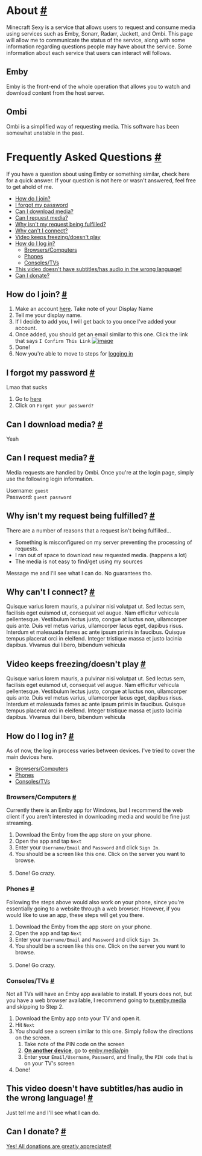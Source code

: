 <a id='about' class='anchor'></a>

# About [#](#about)

Minecraft Sexy is a service that allows users to request and consume
media using services such as Emby, Sonarr,
Radarr, Jackett, and Ombi. This page will allow me to communicate
the status of the service, along with some information regarding
questions people may have about the service. Some information about each service that
users can interact will follows.

## Emby

Emby is the front-end of the whole operation that allows you to watch and download content
from the host server.

## Ombi

Ombi is a simplified way of requesting media. This software has been somewhat unstable in the past.

<a id='faqs' class='anchor'></a>

# Frequently Asked Questions [#](#faqs)

If you have a question about using Emby or something similar, check here for a quick answer.
If your question is not here or wasn't answered, feel free to get ahold of me.

* [How do I join?](#how-do-i-join)
* [I forgot my password](#i-forgot-my-password)
* [Can I download media?](#can-i-download-media)
* [Can I request media?](#can-i-request-media)
* [Why isn't my request being fulfilled?](#why-isnt-my-request-being-fulfilled)
* [Why can't I connect?](#why-cant-i-connect)
* [Video keeps freezing/doesn't play](#video-keeps-freezing-doesnt-play)
* [How do I log in?](#how-do-i-log-in)
    * [Browsers/Computers](#browsers-computers)
    * [Phones](#phones)
    * [Consoles/TVs](#consoles-tvs)
* [This video doesn't have subtitles/has audio in the wrong language!](#this-video-doesnt-have-subtitles-has-audio-in-the-wrong-language)
* [Can I donate?](#can-i-donate)

<a id='how-do-i-join' class='anchor'></a>

## How do I join? [#](#how-do-i-join)

<ol>
    <li>Make an account <a target="_blank" href="http://emby.media/community/index.php?/register">here</a>. Take note of your Display Name</li>
    <li>Tell me your display name.</li>
    <li>If I decide to add you, I will get back to you once I've added your account.</li>
    <li>Once added, you should get an email similar to this one. 
        Click the link that says <code>I Confirm This Link</code>
        <a href="docs/connectemail.png">
            <img src="docs/connectemail.png" class="img-fluid rounded mx-auto d-block" alt="image">
        </a>
    </li>
    <li>Done!</li>
    <li>Now you're able to move to steps for <a href="#how-do-i-log-in">logging in</a></li>
</ol>

<a id='i-forgot-my-password' class='anchor'></a>

## I forgot my password [#](#i-forgot-my-password)

Lmao that sucks

1. Go to [here](https://emby.media/community/index.php?/login)
2. Click on `Forgot your password?`

<a id='can-i-download-media' class='anchor'></a>

## Can I download media? [#](#can-i-download-media)

Yeah

<a id='can-i-request-media' class='anchor'></a>

## Can I request media? [#](#can-i-request-media)

Media requests are handled by Ombi. Once you're at the login page, simply
use the following login information.

Username: `guest`  
Password: `guest password`

<a id='why-isnt-my-request-being-fulfilled' class='anchor'></a>

## Why isn't my request being fulfilled? [#](#why-isnt-my-request-being-fulfilled)

There are a number of reasons that a request isn't being fulfilled...

* Something is misconfigured on my server preventing the processing of requests.
* I ran out of space to download new requested media. (happens a lot)
* The media is not easy to find/get using my sources

Message me and I'll see what I can do. No guarantees tho.

<a id='why-cant-i-connect' class='anchor'></a>

## Why can't I connect? [#](#why-cant-i-connect)

Quisque varius lorem mauris, a pulvinar nisi volutpat ut. Sed lectus sem, facilisis eget euismod ut, consequat vel augue. Nam efficitur vehicula pellentesque. Vestibulum lectus justo, congue at luctus non, ullamcorper quis ante. Duis vel metus varius, ullamcorper lacus eget, dapibus risus. Interdum et malesuada fames ac ante ipsum primis in faucibus. Quisque tempus placerat orci in eleifend. Integer tristique massa et justo lacinia dapibus. Vivamus dui libero, bibendum vehicula

<a id='video-keeps-freezing-doesnt-play' class='anchor'></a>

## Video keeps freezing/doesn't play [#](#video-keeps-freezing-doesnt-play)

Quisque varius lorem mauris, a pulvinar nisi volutpat ut. Sed lectus sem, facilisis eget euismod ut, consequat vel augue. Nam efficitur vehicula pellentesque. Vestibulum lectus justo, congue at luctus non, ullamcorper quis ante. Duis vel metus varius, ullamcorper lacus eget, dapibus risus. Interdum et malesuada fames ac ante ipsum primis in faucibus. Quisque tempus placerat orci in eleifend. Integer tristique massa et justo lacinia dapibus. Vivamus dui libero, bibendum vehicula

<a id='how-do-i-log-in' class='anchor'></a>

## How do I log in? [#](#how-do-i-log-in)

As of now, the log in process varies between devices. I've tried to cover the main devices here.

* [Browsers/Computers](#browsers-computers)
* [Phones](#phones)
* [Consoles/TVs](#consoles-tvs)

<a id='browsers-computers' class='anchor'></a>

### Browsers/Computers [#](#browsers-computers)

Currently there is an Emby app for Windows, but I recommend the web
client if you aren't interested in downloading media and would be fine just streaming.

<!-- 1. Go to [app.emby.media](https://app.emby.media)
2. Click `Next`
3. Enter your `Username/Email` and `Password` and click `Sign In`
4. If everything went well, you should be at a screen like this.

    <a href="{{url_for('static',filename='img/browserlogin.png')}}">
        <img src="{{url_for('static',filename='img/browserlogin.png')}}" class="img-fluid rounded mx-auto d-block" alt="image">
    </a>

5. Click on the server you want to browse and go crazy. -->

<ol>
    <li>Download the Emby from the app store on your phone.</li>
    <li>Open the app and tap <code>Next</code></li>
    <li>Enter your <code>Username/Email</code> and <code>Password</code> and click <code>Sign In</code>.</li>
    <li>You should be a screen like this one. Click on the server you want to browse. <br>
        <a href="docs/browserlogin.png">
            <img src="docs/browserlogin.png" class="img-fluid rounded mx-auto d-block" alt=""></a>
    </li>
    <li>Done! Go crazy.</li>
</ol>

<a id='phones' class='anchor'></a>

### Phones [#](#phones)

Following the steps above would also work on your phone, since you're essentially going to a website through a web browser. However, if you would like to use an app, these steps will get you there.

<ol>
    <li>Download the Emby from the app store on your phone.</li>
    <li>Open the app and tap <code>Next</code></li>
    <li>Enter your <code>Username/Email</code> and <code>Password</code> and click <code>Sign In</code>.</li>
    <li>You should be a screen like this one. Click on the server you want to browse. <br>
        <a href="docs/phonelogin.jpg">
        <img src="docs/phonelogin.jpg" class="img-fluid rounded mx-auto d-block" alt=""></a>
    </li>
    <li>Done! Go crazy.</li>
</ol>

<a id='consoles-tvs' class='anchor'></a>

### Consoles/TVs [#](#consoles-tvs)

Not all TVs will have an Emby app available to install. If yours does not, but you have a web browser available,
I recommend going to [tv.emby.media](https://tv.emby.media) and skipping to Step 2.

<ol>
    <li>Download the Emby app onto your TV and open it.</li>
    <li>Hit <code>Next</code></li>
    <li>You should see a screen similar to this one. Simply follow the directions on the screen.
        <ol>
            <li>Take note of the PIN code on the screen</li>
            <li><strong><u>On another device</u></strong>, go to <a href="https://emby.media/pin" target="_blank">emby.media/pin</a></li>
            <li>Enter your <code>Email/Username</code>, <code>Password</code>, and finally, the <code>PIN code</code> that is on your TV's screen</li>
        </ol>
        <a href="docs/tvlogin.png">
        <img src="docs/tvlogin.png" class="img-fluid rounded mx-auto d-block" alt=""></a>
    </li>
    <li>Done!</li>
</ol>

<a id='this-video-doesnt-have-subtitles-has-audio-in-the-wrong-language' class='anchor'></a>

## This video doesn't have subtitles/has audio in the wrong language!  [#](#this-video-doesnt-have-subtitles-has-audio-in-the-wrong-language)

Just tell me and I'll see what I can do.

<a id='can-i-donate' class='anchor'></a>

## Can I donate? [#](#can-i-donate)

[Yes! All donations are greatly appreciated!](https://flow.page/seans)